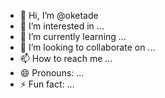 - 👋 Hi, I’m @oketade
- 👀 I’m interested in ...
- 🌱 I’m currently learning ...
- 💞️ I’m looking to collaborate on ...
- 📫 How to reach me ...
- 😄 Pronouns: ...
- ⚡ Fun fact: ...

<!---
oketade/oketade is a ✨ special ✨ repository because its `README.md` (this file) appears on your GitHub profile.
You can click the Preview link to take a look at your changes.
--->
